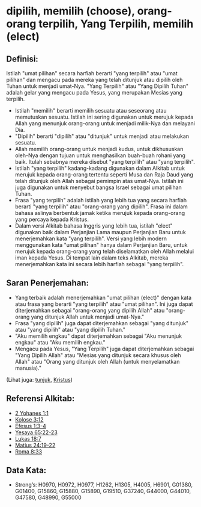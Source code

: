 # dipilih, memilih (choose), orang-orang terpilih, Yang Terpilih, memilih (elect)

## Definisi:

Istilah "umat pilihan" secara harfiah berarti "yang terpilih" atau "umat pilihan" dan mengacu pada mereka yang telah ditunjuk atau dipilih oleh Tuhan untuk menjadi umat-Nya. "Yang Terpilih" atau "Yang Dipilih Tuhan" adalah gelar yang mengacu pada Yesus, yang merupakan Mesias yang terpilih.

* Istilah "memilih" berarti memilih sesuatu atau seseorang atau memutuskan sesuatu. Istilah ini sering digunakan untuk merujuk kepada Allah yang menunjuk orang-orang untuk menjadi milik-Nya dan melayani Dia.
* "Dipilih" berarti "dipilih" atau "ditunjuk" untuk menjadi atau melakukan sesuatu.
* Allah memilih orang-orang untuk menjadi kudus, untuk dikhususkan oleh-Nya dengan tujuan untuk menghasilkan buah-buah rohani yang baik. Itulah sebabnya mereka disebut "yang terpilih" atau "yang terpilih".
* Istilah "yang terpilih" kadang-kadang digunakan dalam Alkitab untuk merujuk kepada orang-orang tertentu seperti Musa dan Raja Daud yang telah ditunjuk oleh Allah sebagai pemimpin atas umat-Nya. Istilah ini juga digunakan untuk menyebut bangsa Israel sebagai umat pilihan Tuhan.
* Frasa "yang terpilih" adalah istilah yang lebih tua yang secara harfiah berarti "yang terpilih" atau "orang-orang yang dipilih". Frasa ini dalam bahasa aslinya berbentuk jamak ketika merujuk kepada orang-orang yang percaya kepada Kristus.
* Dalam versi Alkitab bahasa Inggris yang lebih tua, istilah "elect" digunakan baik dalam Perjanjian Lama maupun Perjanjian Baru untuk menerjemahkan kata "yang terpilih". Versi yang lebih modern menggunakan kata "umat pilihan" hanya dalam Perjanjian Baru, untuk merujuk kepada orang-orang yang telah diselamatkan oleh Allah melalui iman kepada Yesus. Di tempat lain dalam teks Alkitab, mereka menerjemahkan kata ini secara lebih harfiah sebagai "yang terpilih".

## Saran Penerjemahan:

* Yang terbaik adalah menerjemahkan "umat pilihan (elect)" dengan kata atau frasa yang berarti "yang terpilih" atau "umat pilihan". Ini juga dapat diterjemahkan sebagai "orang-orang yang dipilih Allah" atau "orang-orang yang ditunjuk Allah untuk menjadi umat-Nya."
* Frasa "yang dipilih" juga dapat diterjemahkan sebagai "yang ditunjuk" atau "yang dipilih" atau "yang dipilih Tuhan."
* "Aku memilih engkau" dapat diterjemahkan sebagai "Aku menunjuk engkau" atau "Aku memilih engkau."
* Mengacu pada Yesus, "Yang Terpilih" juga dapat diterjemahkan sebagai "Yang Dipilih Allah" atau "Mesias yang ditunjuk secara khusus oleh Allah" atau "Orang yang ditunjuk oleh Allah (untuk menyelamatkan manusia)."

(Lihat juga: [tunjuk](../kt/appoint.md), [Kristus](../kt/christ.md))

## Referensi Alkitab:

* [2 Yohanes 1:1](rc://en/tn/help/2jn/01/01)
* [Kolose 3:12](rc://en/tn/help/col/03/12)
* [Efesus 1:3-4](rc://en/tn/help/eph/01/03)
* [Yesaya 65:22-23](rc://en/tn/help/isa/65/22)
* [Lukas 18:7](rc://en/tn/help/luk/18/07)
* [Matius 24:19-22](rc://en/tn/help/mat/24/19)
* [Roma 8:33](rc://en/tn/help/rom/08/33)

## Data Kata:

* Strong’s: H0970, H0972, H0977, H1262, H1305, H4005, H6901, G01380, G01400, G15860, G15880, G15890, G19510, G37240, G44000, G44010, G47580, G48990, G55000
